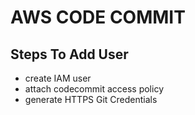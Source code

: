 # AWS CODE COMMIT

## Steps To Add User
- create IAM user
- attach codecommit access policy
- generate HTTPS Git Credentials
